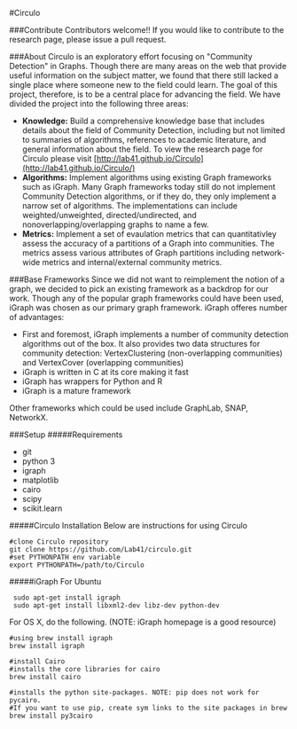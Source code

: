 #Circulo


###Contribute
Contributors welcome!! If you would like to contribute to the research page, please issue a pull request.

###About
Circulo is an exploratory effort focusing on "Community Detection" in Graphs. Though there are many areas on the web that provide useful information on the subject matter, we found that there still lacked a single place where someone new to the field could learn.  The goal of this project, therefore, is to be a central place for advancing the field. We have divided the project into the following three areas:

- <b>Knowledge:</b>  Build a comprehensive knowledge base that includes details about the field of Community Detection, including but not limited to summaries of algorithms, references to academic literature, and general information about the field. To view the research page for Circulo please visit [http://lab41.github.io/Circulo](http://lab41.github.io/Circulo/)
- <b>Algorithms:</b> Implement algorithms using existing Graph frameworks such as iGraph. Many Graph frameworks today still do not implement Community Detection algorithms, or if they do, they only implement a narrow set of algorithms. The implementations can include weighted/unweighted, directed/undirected, and nonoverlapping/overlapping graphs to name a few.
- <b>Metrics:</b> Implement a set of evaulation metrics that can quantitativley assess the accuracy of a partitions of a Graph into communities. The metrics assess various attributes of Graph partitions including network-wide metrics and internal/external community metrics.


###Base Frameworks
Since we did not want to reimplement the notion of a graph, we decided to pick an existing framework as a backdrop for our work.  Though any of the popular graph frameworks could have been used, iGraph was chosen as our primary graph framework. iGraph offeres number of advantages:

- First and foremost, iGraph implements a number of community detection algorithms out of the box. It also provides two data structures for community detection: VertexClustering (non-overlapping communities) and VertexCover (overlapping communities)
- iGraph is written in C at its core making it fast
- iGraph has wrappers for Python and R
- iGraph is a mature framework

Other frameworks which could be used include GraphLab, SNAP, NetworkX.


###Setup
#####Requirements

-  git
-  python 3
-  igraph
-  matplotlib
-  cairo
-  scipy
-  scikit.learn
  


#####Circulo Installation
Below are instructions for using Circulo

	#clone Circulo repository
	git clone https://github.com/Lab41/circulo.git
	#set PYTHONPATH env variable
	export PYTHONPATH=/path/to/Circulo
    



#####iGraph
For Ubuntu

```
 sudo apt-get install igraph
 sudo apt-get install libxml2-dev libz-dev python-dev
```

For OS X, do the following. (NOTE: iGraph homepage is a good resource)
	
	#using brew install igraph
	brew install igraph
	
	#install Cairo
	#installs the core libraries for cairo
	brew install cairo 
	
	#installs the python site-packages. NOTE: pip does not work for pycairo. 
	#If you want to use pip, create sym links to the site packages in brew
	brew install py3cairo
